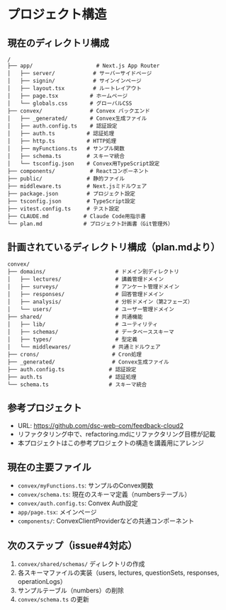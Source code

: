 # プロジェクト構造

## 現在のディレクトリ構成
```
/
├── app/                    # Next.js App Router
│   ├── server/            # サーバーサイドページ
│   ├── signin/            # サインインページ
│   ├── layout.tsx         # ルートレイアウト
│   ├── page.tsx          # ホームページ
│   └── globals.css       # グローバルCSS
├── convex/               # Convex バックエンド
│   ├── _generated/       # Convex生成ファイル
│   ├── auth.config.ts    # 認証設定
│   ├── auth.ts          # 認証処理
│   ├── http.ts          # HTTP処理
│   ├── myFunctions.ts   # サンプル関数
│   ├── schema.ts        # スキーマ統合
│   └── tsconfig.json    # Convex用TypeScript設定
├── components/           # Reactコンポーネント
├── public/              # 静的ファイル
├── middleware.ts        # Next.jsミドルウェア
├── package.json         # プロジェクト設定
├── tsconfig.json        # TypeScript設定
├── vitest.config.ts     # テスト設定
├── CLAUDE.md           # Claude Code用指示書
└── plan.md             # プロジェクト計画書（Git管理外）
```

## 計画されているディレクトリ構成（plan.mdより）
```
convex/
├── domains/                      # ドメイン別ディレクトリ
│   ├── lectures/                 # 講義管理ドメイン
│   ├── surveys/                  # アンケート管理ドメイン
│   ├── responses/                # 回答管理ドメイン
│   ├── analysis/                 # 分析ドメイン（第2フェーズ）
│   └── users/                    # ユーザー管理ドメイン
├── shared/                       # 共通機能
│   ├── lib/                      # ユーティリティ
│   ├── schemas/                  # データベーススキーマ
│   ├── types/                    # 型定義
│   └── middlewares/             # 共通ミドルウェア
├── crons/                       # Cron処理
├── _generated/                  # Convex生成ファイル
├── auth.config.ts              # 認証設定
├── auth.ts                     # 認証処理
└── schema.ts                   # スキーマ統合
```

## 参考プロジェクト
- URL: https://github.com/dsc-web-com/feedback-cloud2
- リファクタリング中で、refactoring.mdにリファクタリング目標が記載
- 本プロジェクトはこの参考プロジェクトの構造を講義用にアレンジ

## 現在の主要ファイル
- `convex/myFunctions.ts`: サンプルのConvex関数
- `convex/schema.ts`: 現在のスキーマ定義（numbersテーブル）
- `convex/auth.config.ts`: Convex Auth設定
- `app/page.tsx`: メインページ
- `components/`: ConvexClientProviderなどの共通コンポーネント

## 次のステップ（issue#4対応）
1. `convex/shared/schemas/` ディレクトリの作成
2. 各スキーマファイルの実装（users, lectures, questionSets, responses, operationLogs）
3. サンプルテーブル（numbers）の削除
4. `convex/schema.ts` の更新